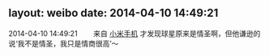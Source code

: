 layout: weibo
date: 2014-04-10 14:49:21
---
<meta name="referrer" content="no-referrer" />

2014-04-10 14:49:21  &nbsp;&nbsp;&nbsp;&nbsp;&nbsp;&nbsp; 来自 <a href="http://app.weibo.com/t/feed/22zMnn" rel="nofollow">小米手机</a>
才发现球星原来是情圣啊，但他谦逊的说‘我不是情圣，我只是情商很高’～ ​​​
